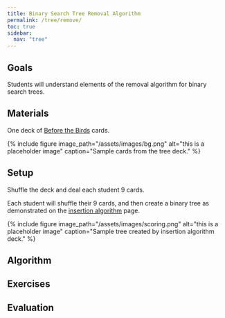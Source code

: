 ```yaml
---
title: Binary Search Tree Removal Algorithm
permalink: /tree/remove/
toc: true
sidebar:
  nav: "tree"
---
```


## Goals

Students will understand elements of the removal algorithm
for binary search trees.

## Materials

One deck of [Before the Birds]({{site.baseurl}}/tree) cards.

{% include figure image_path="/assets/images/bg.png" alt="this is a placeholder image" caption="Sample cards from the tree deck." %}

## Setup

Shuffle the deck and deal each student 9 cards.

Each student will shuffle their 9 cards, and then create a
binary tree as demonstrated on the
[insertion algorithm]({{site.baseurl}}/tree/insertion) page.

{% include figure image_path="/assets/images/scoring.png" alt="this is a placeholder image" caption="Sample tree created by insertion algorithm deck." %}

## Algorithm


## Exercises


## Evaluation
